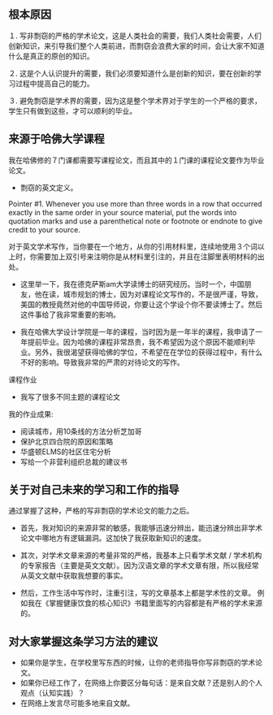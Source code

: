 ## 根本原因

１. 写非剽窃的严格的学术论文，这是人类社会的需要，我们人类社会需要，人们创新知识，来引导我们整个人类前进，而剽窃会浪费大家的时间，会让大家不知道什么是真正的原创的知识。

２. 这是个人认识提升的需要，我们必须要知道什么是创新的知识，要在创新的学习过程中提高自己的能力。

３. 避免剽窃是学术界的需要，因为这是整个学术界对于学生的一个严格的要求，学生只有做到这些，才可以顺利的毕业。


## 来源于哈佛大学课程

我在哈佛修的７门课都需要写课程论文，而且其中的１门课的课程论文要作为毕业论文。

- 剽窃的英文定义。

Pointer #1. Whenever you use more than three words in a row that occurred exactly in the same order in your source material, put the words into quotation marks and use a parenthetical note or footnote or endnote to give credit to your source.

对于英文学术写作，当你要在一个地方，从你的引用材料里，连续地使用３个词以上时，你需要加上双引号来注明你是从材料里引注的，并且在注脚里表明材料的出处。

- 这里举一下，我在德克萨斯am大学读博士的研究经历。当时一个，中国朋友，他在读，城市规划的博士，因为对课程论文写作的，不是很严谨，导致，美国的教授竟然对他的中国导师说，你要让这个学设个你不要读博士了。然后这件事给了我非常重要的影响。

- 我在哈佛大学设计学院是一年的课程，当时因为是一年半的课程，我申请了一年提前毕业。因为哈佛的课程非常昂贵，我不希望因为这个原因不能顺利毕业。另外，我很渴望获得哈佛的学位，不希望在在学位的获得过程中，有什么不好的影响。导致我非常的严肃的对待论文的写作。

课程作业
- 我写了很多不同主题的课程论文

我的作业成果:

- 阅读城市，用10条线的方法分析芝加哥
- 保护北京四合院的原因和策略
- 华盛顿ELMS的社区住宅分析
- 写给一个非营利组织总裁的建议书


## 关于对自己未来的学习和工作的指导

通过掌握了这种，严格的写非剽窃的学术论文的能力之后。

- 首先，我对知识的来源非常的敏感，我能够迅速分辨出，能迅速分辨出非学术论文中哪地方有逻辑漏洞。这加快了我获取新知识的速度。

- 其次，对学术文章来源的考量非常的严格，我基本上只看学术文献 / 学术机构的专家报告（主要是英文文献）。因为汉语文章的学术文章有限，所以我经常从英文文献中获取我想要的事实。

- 然后，工作生活中写作时，注重引注，写的文章基本上都是学术性的文章。
例如我在《掌握健康饮食的核心知识》书籍里面写的内容都是有严格的学术来源的。


## 对大家掌握这条学习方法的建议

- 如果你是学生，在学校里写东西的时候，让你的老师指导你写非剽窃的学术论文。
- 如果你已经工作了，在网络上你要区分每句话：是来自文献？还是别人的个人观点（认知实践）？
- 在网络上发言尽可能多地来自文献。
